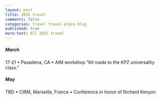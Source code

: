 ```yaml
---
layout: post
title: 2025 travel
comments: false
categories: travel travel-plans blog
published: true
more-text: All 2025 travel
---
```


<!-- ##### January -->

<!--more-->

<!-- ##### February -->

##### March

17-21 &bull; 
Pasadena, CA &bull;
AIM workshop "All roads to the KPZ universality class."

<!-- ##### April -->

##### May

TBD &bull; 
CIRM, Marseille, France &bull;
Conference in honor of Richard Kenyon

<!-- ##### June -->

<!-- ##### July -->

<!-- ##### August -->

<!-- ##### September -->

<!-- ##### October  -->

<!-- ##### November -->

<!-- ##### December -->
